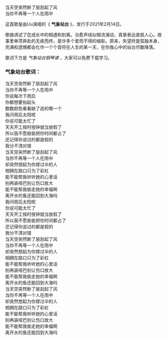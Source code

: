 

当天空突然断了层刮起了风  
当你不再等一个人在雨中

这首歌是由Uu演唱的《 **气象站台** 》，发行于2021年2月14日。

歌曲讲述了在成长中的相遇和别离。治愈声线似暗流涌动，真挚表达直抵人心。故事里单项奔赴的无疾而终，是许多个爱而不得的缩影。原来，失望终是孤独本身，完满和遗憾都会化作一个个音符在人生的某一天，在你我心中的站台尽数降落。

歌词下方是 _气象站台钢琴谱_ ，大家可以免费下载学习。

### 气象站台歌词：

当天空突然断了层刮起了风  
当你不再等一个人在雨中  
你说每次下雨后  
你都想要抬起头  
数数颜色看看缺了逃的哪一个  
我问雨后太阳呢  
你说可能太忙了  
天天开工按时按钟就当放假了  
所以我不愿偷偷把你时间都占了  
还记得你说过的都是假的  
我分不清对错  
当天空突然断了层刮起了风  
当你不再等一个人在雨中  
却突然想起为你撑过伞的人  
相拥在路口只为了彩虹  
能不能帮我听听她的心里话  
别再装哑巴别让伤口放大  
能不能帮我偷走她的幸福啊  
离开水的鱼还能回到大海吗  
我问雨后太阳呢  
你说可能太忙了  
天天开工按时按钟就当放假了  
所以我不愿偷偷把你时间都占了  
还记得你说过的都是假的  
我分不清对错  
当天空突然断了层刮起了风  
当你不再等一个人在雨中  
却突然想起为你撑过伞的人  
相拥在路口只为了彩虹  
能不能帮我听听她的心里话  
别再装哑巴别让伤口放大  
能不能帮我偷走她的幸福啊  
离开水的鱼还能回到大海吗  
当天空突然断了层刮起了风  
当你不再等一个人在雨中  
却突然想起为你撑过伞的人  
相拥在路口只为了彩虹  
能不能帮我听听她的心里话  
别再装哑巴别让伤口放大  
能不能帮我偷走她的幸福啊  
离开水的鱼还能回到大海吗

